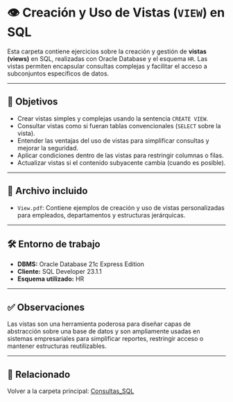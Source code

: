 # 👁️ Creación y Uso de Vistas (`VIEW`) en SQL

Esta carpeta contiene ejercicios sobre la creación y gestión de **vistas (views)** en SQL, realizadas con Oracle Database y el esquema `HR`. Las vistas permiten encapsular consultas complejas y facilitar el acceso a subconjuntos específicos de datos.

---

## 🎯 Objetivos

- Crear vistas simples y complejas usando la sentencia `CREATE VIEW`.
- Consultar vistas como si fueran tablas convencionales (`SELECT` sobre la vista).
- Entender las ventajas del uso de vistas para simplificar consultas y mejorar la seguridad.
- Aplicar condiciones dentro de las vistas para restringir columnas o filas.
- Actualizar vistas si el contenido subyacente cambia (cuando es posible).

---

## 📄 Archivo incluido

- `View.pdf`: Contiene ejemplos de creación y uso de vistas personalizadas para empleados, departamentos y estructuras jerárquicas.

---

## 🛠️ Entorno de trabajo

- **DBMS:** Oracle Database 21c Express Edition  
- **Cliente:** SQL Developer 23.1.1  
- **Esquema utilizado:** HR

---

## ✅ Observaciones

Las vistas son una herramienta poderosa para diseñar capas de abstracción sobre una base de datos y son ampliamente usadas en sistemas empresariales para simplificar reportes, restringir acceso o mantener estructuras reutilizables.

---

## 📎 Relacionado

Volver a la carpeta principal: [Consultas_SQL](../)
